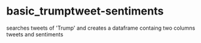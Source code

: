 # basic_trumptweet-sentiments
searches tweets of 'Trump' and creates a dataframe containg two columns tweets and sentiments 
